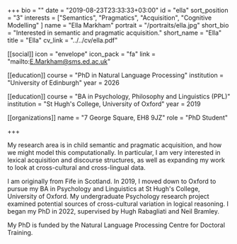 +++
bio = ""
date = "2019-08-23T23:33:33+03:00"
id = "ella"
sort_position = "3"
interests = ["Semantics", "Pragmatics", "Acquisition", "Cognitive Modelling" ]
name = "Ella Markham"
portrait = "/portraits/ella.jpg"
short_bio = "Interested in semantic and pragmatic acquisition."
short_name = "Ella"
title = "Ella"
cv_link = "../../cv/ella.pdf"

[[social]]
    icon = "envelope"
    icon_pack = "fa"
    link = "mailto:E.Markham@sms.ed.ac.uk"

[[education]]
    course = "PhD in Natural Language Processing"
    institution = "University of Edinburgh"
    year = 2026

[[education]]
    course = "BA in Psychology, Philosophy and Linguistics (PPL)"
    institution = "St Hugh's College, University of Oxford"
    year = 2019

[[organizations]]
    name = "7 George Square, EH8 9JZ"
    role = "PhD Student"

+++

<!-- You can write $\LaTeX$ and *Markdown* here. -->

My research area is in child semantic and pragmatic acquisition, and how we might model this computationally. In particular, I am very interested in lexical acquisition and discourse structures, as well as expanding my work to look at cross-cultural and cross-lingual data. 

I am originally from Fife in Scotland. In 2019, I moved down to Oxford to pursue my BA in Psychology and Linguistics at St Hugh's College, University of Oxford. My undergraduate Psychology research project examined potential sources of cross-cultural variation in logical reasoning. I began my PhD in 2022, supervised by Hugh Rabagliati and Neil Bramley.

My PhD is funded by the Natural Language Processing Centre for Doctoral Training.
